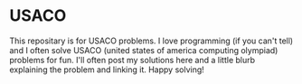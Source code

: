 # USACO 

This repositary is for USACO problems. I love programming (if you can't tell) and I often solve 
USACO (united states of america computing olympiad) problems for fun. I'll often post my solutions here and a
little blurb explaining the problem and linking it. Happy solving!
